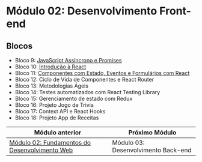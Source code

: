 # Módulo 02: Desenvolvimento Front-end

## Blocos

- Bloco 9: [JavaScript Assíncrono e Promises](./09-javascript-e-testes-assincronos/)
- Bloco 10: [Introdução à React](./10-introducao-a-react/)
- Bloco 11: [Componentes com Estado, Eventos e Formulários com React](./11-componentes-com-estado-eventos-e-formularios-com-react/)
- Bloco 12: Ciclo de Vida de Componentes e React Router
- Bloco 13: Metodologias Ágeis
- Bloco 14: Testes automatizados com React Testing Library
- Bloco 15: Gerenciamento de estado com Redux
- Bloco 16: Projeto Jogo de Trivia
- Bloco 17: Context API e React Hooks
- Bloco 18: Projeto App de Receitas

| Módulo anterior                                                     | Próximo Módulo                      |
| ------------------------------------------------------------------- | ----------------------------------- |
| [Módulo 02: Fundamentos do Desenvolvimento Web](../01-fundamentos/) | Módulo 03: Desenvolvimento Back-end |
